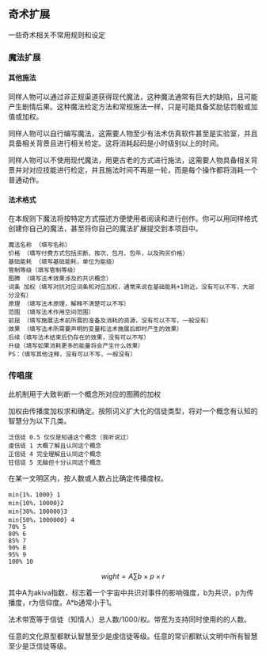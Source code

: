 ## 奇术扩展

一些奇术相关不常用规则和设定

### 魔法扩展

#### 其他施法

同样人物可以通过非正规渠道获得现代魔法，这种魔法通常有巨大的缺陷，且可能产生剧情后果。这种魔法检定方法和常规施法一样，只是可能具备奖励惩罚骰或加值或加权。

同样人物可以自行编写魔法，这需要人物至少有法术仿真软件甚至是实验室，并且具备相关背景且进行相关检定。这将消耗起码是小时级别以上的时间。

同样人物可以不使用现代魔法，用更古老的方式进行施法，这需要人物具备相关背景并对对应技能进行检定，并且施法时间不再是一轮，而是每个操作都将消耗一个普通动作。

#### 法术格式

在本规则下魔法将按特定方式描述方便使用者阅读和进行创作。你可以用同样格式创建你自己的魔法，甚至将你自己的魔法扩展提交到本项目中。

    魔法名称 （填写名称）
    价格 （填写付费方式包括买断、按次、包月、包年，以及购买价格）
    基础能耗 （填写基础能耗，单位为能级）
    管制等级（填写管制等级）
    图腾 （填写法术效果涉及的共识概念）
    词条 加权（填写对抗对应词条和对应加权，通常来说在基础能耗+1附近，没有可以不写，大部分没有）
    原理 （填写法术原理，解释不清楚可以不写）
    范围 （填写法术作用空间范围）
    前摇 （填写施展法术前所需的准备及消耗的资源，没有可以不写，一般没有）
    效果 （填写法术所需要声明的变量和法术施展后即时产生的效果）
    后续（填写法术结束后仍存在的效果，没有可以不写）
    升级（填写如果消耗更多的能量将会产生什么效果）
    PS：（填写其他注释，没有可以不写，一般没有）

### 传唱度

此机制用于大致判断一个概念所对应的图腾的加权

加权由传播度加权求和确定。按照词义扩大化的信徒类型，将对一个概念有认知的智慧分为以下几类。

    泛信徒 0.5 仅仅是知道这个概念（我听说过）
    虔信徒 1 大概了解且认同这个概念
    正信徒 4 完全理解且认同这个概念
    狂信徒 5 无脑但十分认同这个概念

在某一文明区内，按人数或人数占比确定传播度权。
    
    min{1%，1000} 1
    min{10%，10000}2
    min{30%，100000}3
    min{50%，1000000} 4
    70% 5
    80% 6
    85% 7
    90% 8
    95% 9
    100% 10


$$ wight=A \sum b\times p\times r $$

其中A为akiva指数，标志着一个宇宙中共识对事件的影响强度，b为共识，p为传播度，r为信仰度。A*b通常小于1。

法术带宽等于信徒（知情人）总人数/1000/权。带宽为支持同时使用的的人数。

任意的文化原型都默认智慧至少是虔信徒等级。任意的常识都默认文明中所有智慧至少是泛信徒等级。